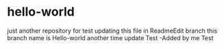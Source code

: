 # hello-world
just another repository for test
updating this file in ReadmeEdit branch
this branch name is Hello-world
another time update
Test -Added by me
Test